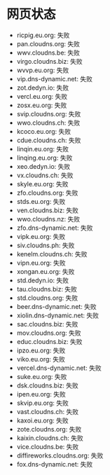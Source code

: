 # 网页状态
- ricpig.eu.org: 失败
- pan.cloudns.org: 失败
- wwv.cloudns.be: 失败
- virgo.cloudns.biz: 失败
- wvvp.eu.org: 失败
- vip.dns-dynamic.net: 失败
- zot.dedyn.io: 失败
- vercl.eu.org: 失败
- zosx.eu.org: 失败
- svip.cloudns.org: 失败
- wwo.cloudns.ch: 失败
- kcoco.eu.org: 失败
- cdue.cloudns.ch: 失败
- linqin.eu.org: 失败
- linqing.eu.org: 失败
- xeo.dedyn.io: 失败
- vx.cloudns.ch: 失败
- skyle.eu.org: 失败
- zfo.cloudns.org: 失败
- stds.eu.org: 失败
- ven.cloudns.biz: 失败
- wwo.cloudns.nz: 失败
- zfo.dns-dynamic.net: 失败
- vipk.eu.org: 失败
- siv.cloudns.ph: 失败
- kenelm.cloudns.ch: 失败
- vipn.eu.org: 失败
- xongan.eu.org: 失败
- std.dedyn.io: 失败
- tau.cloudns.biz: 失败
- std.cloudns.org: 失败
- beer.dns-dynamic.net: 失败
- xiolin.dns-dynamic.net: 失败
- sac.cloudns.biz: 失败
- mov.cloudns.org: 失败
- educ.cloudns.biz: 失败
- ipzo.eu.org: 失败
- viko.eu.org: 失败
- vercel.dns-dynamic.net: 失败
- suke.eu.org: 失败
- dsk.cloudns.biz: 失败
- ipen.eu.org: 失败
- skvip.eu.org: 失败
- vast.cloudns.ch: 失败
- kaxoi.eu.org: 失败
- zote.cloudns.org: 失败
- kaixin.cloudns.ch: 失败
- vice.cloudns.be: 失败
- diffireworks.cloudns.org: 失败
- fox.dns-dynamic.net: 失败
